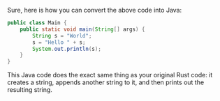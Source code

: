 Sure, here is how you can convert the above code into Java:

```java
public class Main {
    public static void main(String[] args) {
        String s = "World";
        s = "Hello " + s;
        System.out.println(s);
    }
}
```
This Java code does the exact same thing as your original Rust code: it creates a string, appends another string to it, and then prints out the resulting string.

